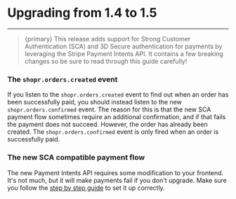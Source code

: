 # Upgrading from 1.4 to 1.5

---

<a name="section-1"></a>

> {primary} This release adds support for Strong Customer Authentication (SCA) and 3D Secure authentication for payments by leveraging the Stripe Payment Intents API.
It contains a few breaking changes so be sure to read through this guide carefully!

### The `shopr.orders.created` event
If you listen to the `shopr.orders.created` event to find out when an order has been successfully paid, you should instead listen to the new `shopr.orders.confirmed` event. The reason for this is that the new SCA payment flow sometimes require an additional confirmation, and if that fails the payment does not succeed. However, the order has already been created. The `shopr.orders.confirmed` event is only fired when an order is successfully paid.

### The new SCA compatible payment flow
The new Payment Intents API requires some modification to your frontend. It's not much, but it will make payments fail if you don't upgrade. Make sure you follow the [step by step guide](/1.5/gateways/stripe#accepting-payments-with-stripe) to set it up correctly.
